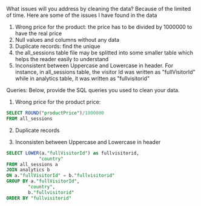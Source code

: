 What issues will you address by cleaning the data?
Because of the limited of time. Here are some of the issues I have found in the data
1. Wrong price for the product: the price has to be divided by 1000000 to have the real price
2. Null values and columns without any data
3. Duplicate records: find the unique
4. the all_sessions table file may be splitted into some smaller table which helps the reader easily to understand
5. Inconsistent between Uppercase and Lowercase in header. For instance, in all_sessions table, the visitor Id was written as "fullVisitorId" while in analytics table, it was written as "fullvisitorid"



Queries:
Below, provide the SQL queries you used to clean your data.
1. Wrong price for the product price:
```SQL
SELECT ROUND("productPrice")/1000000
FROM all_sessions
```
2. Duplicate records

3. Inconsisten between Uppercase and Lowercase in header

```SQL
SELECT LOWER(a."fullVisitorId") as fullvisitorid,
			"country"
FROM all_sessions a
JOIN analytics b
ON a."fullVisitorId" = b."fullvisitorid"
GROUP BY a."fullVisitorId",
		"country",
		b."fullvisitorid"
ORDER BY "fullvisitorid"
```

